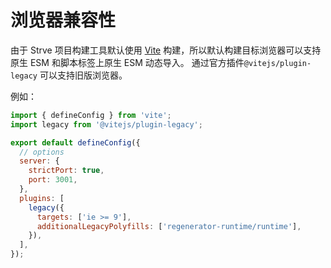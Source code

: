 # 浏览器兼容性

由于 Strve 项目构建工具默认使用 [Vite](https://vitejs.dev/) 构建，所以默认构建目标浏览器可以支持原生 ESM 和脚本标签上原生 ESM 动态导入。 通过官方插件`@vitejs/plugin-legacy` 可以支持旧版浏览器。

例如：

```js
import { defineConfig } from 'vite';
import legacy from '@vitejs/plugin-legacy';

export default defineConfig({
  // options
  server: {
    strictPort: true,
    port: 3001,
  },
  plugins: [
    legacy({
      targets: ['ie >= 9'],
      additionalLegacyPolyfills: ['regenerator-runtime/runtime'],
    }),
  ],
});
```

